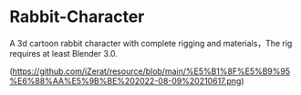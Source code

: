 # Rabbit-Character
A 3d cartoon rabbit character with complete rigging and materials，The rig requires at least Blender 3.0.

(https://github.com/iZerat/resource/blob/main/%E5%B1%8F%E5%B9%95%E6%88%AA%E5%9B%BE%202022-08-09%20210617.png)
